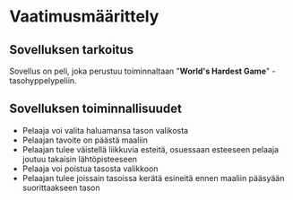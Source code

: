 # Vaatimusmäärittely

## Sovelluksen tarkoitus
Sovellus on peli, joka perustuu toiminnaltaan "**World's Hardest Game**" -tasohyppelypeliin.

## Sovelluksen toiminnallisuudet
- Pelaaja voi valita haluamansa tason valikosta
- Pelaajan tavoite on päästä maaliin
- Pelaajan tulee väistellä liikkuvia esteitä, osuessaan esteeseen pelaaja joutuu takaisin lähtöpisteeseen
- Pelaaja voi poistua tasosta valikkoon
- Pelaajan tulee joissain tasoissa kerätä esineitä ennen maaliin pääsyään suorittaakseen tason
